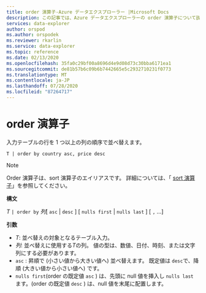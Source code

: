 ```yaml
---
title: order 演算子-Azure データエクスプローラー |Microsoft Docs
description: この記事では、Azure データエクスプローラーの order 演算子について説明します。
services: data-explorer
author: orspod
ms.author: orspodek
ms.reviewer: rkarlin
ms.service: data-explorer
ms.topic: reference
ms.date: 02/13/2020
ms.openlocfilehash: 35fa0c29bf00a8696d4e9d08d73c30bba6171ea1
ms.sourcegitcommit: de81b57b6c09b6b7442665e5c2932710231f0773
ms.translationtype: MT
ms.contentlocale: ja-JP
ms.lasthandoff: 07/28/2020
ms.locfileid: "87264717"
---
```

# <a name="order-operator"></a>order 演算子 

入力テーブルの行を 1 つ以上の列の順序で並べ替えます。

```kusto
T | order by country asc, price desc
```

> [!NOTE]
> Order 演算子は、sort 演算子のエイリアスです。 詳細については、「 [sort 演算子](sortoperator.md)」を参照してください。

**構文**

*T* `| order by` *列*[ `asc`  |  `desc` ] [ `nulls first`  |  `nulls last` ] [ `,` ...]

**引数**

* *T*: 並べ替えの対象となるテーブル入力。
* *列*: 並べ替えに使用する*T*の列。 値の型は、数値、日付、時刻、または文字列にする必要があります。
* `asc` : 昇順で (小さい値から大きい値へ) 並べ替えます。 既定値は `desc`で、降順 (大きい値から小さい値へ) です。
* `nulls first`(order の既定値 `asc` ) は、先頭に null 値を挿入し `nulls last` ます。(order の既定値 `desc` ) は、null 値を末尾に配置します。

